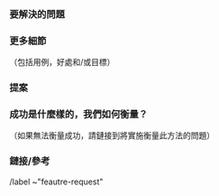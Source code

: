 ### 要解決的問題

### 更多細節

（包括用例，好處和/或目標）

### 提案

### 成功是什麼樣的，我們如何衡量？

（如果無法衡量成功，請鏈接到將實施衡量此方法的問題）

### 鏈接/參考

/label ~"feautre-request"